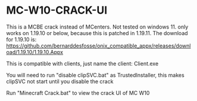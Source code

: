 # MC-W10-CRACK-UI
This is a MCBE crack instead of MCenters. Not tested on windows 11. only works on 1.19.10 or below, because this is patched in 1.19.11.  The download for 1.19.10 is: https://github.com/bernarddesfosse/onix_compatible_appx/releases/download/1.19.10/1.19.10.Appx


This is compatible with clients, just name the client: Client.exe

You will need to run "disable clipSVC.bat" as TrustedInstaller, this makes clipSVC not start until you disable the crack

Run "Minecraft Crack.bat" to view the crack UI of MC W10
